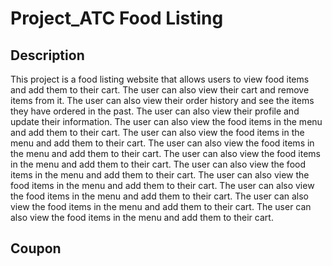# Project_ATC Food Listing

## Description
This project is a food listing website that allows users to view food items and add them to their cart. The user can also view their cart and remove items from it. The user can also view their order history and see the items they have ordered in the past. The user can also view their profile and update their information. The user can also view the food items in the menu and add them to their cart. The user can also view the food items in the menu and add them to their cart. The user can also view the food items in the menu and add them to their cart. The user can also view the food items in the menu and add them to their cart. The user can also view the food items in the menu and add them to their cart. The user can also view the food items in the menu and add them to their cart. The user can also view the food items in the menu and add them to their cart. The user can also view the food items in the menu and add them to their cart. The user can also view the food items in the menu and add them to their cart.

## Coupon